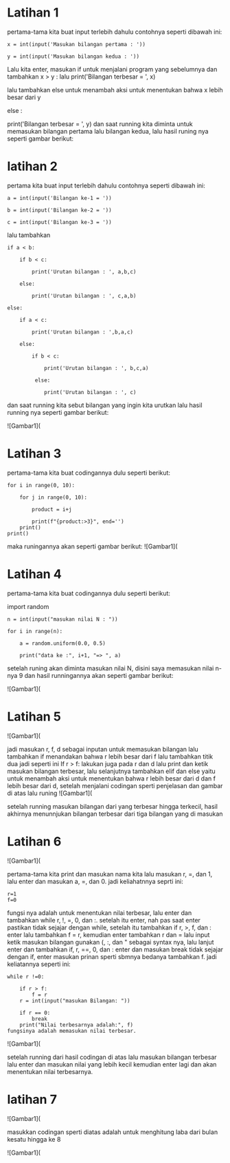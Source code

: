 # Latihan 1
pertama-tama kita buat input terlebih dahulu contohnya seperti dibawah ini:
```
x = int(input('Masukan bilangan pertama : '))
```
```
y = int(input('Masukan bilangan kedua : '))
```
Lalu kita enter, masukan if untuk menjalani program yang sebelumnya dan tambahkan x > y : lalu print('Bilangan terbesar = ', x)

lalu tambahkan else untuk menambah aksi untuk menentukan bahwa x lebih besar dari y

else :

  print('Bilangan terbesar = ', y)
dan saat running kita diminta untuk memasukan bilangan pertama lalu bilangan kedua,
lalu hasil runing nya seperti gambar berikut:

# latihan 2
pertama kita buat input terlebih dahulu contohnya seperti dibawah ini:
```
a = int(input('Bilangan ke-1 = '))

b = int(input('Bilangan ke-2 = '))

c = int(input('Bilangan ke-3 = '))
```
lalu tambahkan
```
if a < b:

    if b < c:
    
        print('Urutan bilangan : ', a,b,c)
        
    else:
    
        print('Urutan bilangan : ', c,a,b)
        
else:

    if a < c:
    
        print('Urutan bilangan : ',b,a,c)
        
    else:
    
        if b < c:
        
            print('Urutan bilangan : ', b,c,a)
            
         else:
         
            print('Urutan bilangan : ', c)
 ```
dan saat running kita sebut bilangan yang ingin kita urutkan lalu hasil running nya seperti gambar berikut:

![Gambar1](
# Latihan 3 

pertama-tama kita buat codingannya dulu seperti berikut:
```
for i in range(0, 10):

    for j in range(0, 10):
    
        product = i+j
        
        print(f"{product:>3}", end='')
    print()
print()
```
maka runingannya akan seperti gambar berikut:
![Gambar1](


# Latihan 4
pertama-tama kita buat codingannya dulu seperti berikut:

import random
```
n = int(input("masukan nilai N : "))

for i in range(n):

    a = random.uniform(0.0, 0.5)
    
    print("data ke :", i+1, "=> ", a)
```
setelah runing akan diminta masukan nilai N, disini saya memasukan nilai n-nya 9 dan hasil runningannya akan seperti gambar berikut:

![Gambar1](

# Latihan 5
![Gambar1](


jadi masukan r, f, d sebagai inputan untuk memasukan bilangan lalu tambahkan if menandakan bahwa r lebih besar dari f lalu tambahkan titik dua jadi seperti ini If r > f: lakukan juga pada r dan d lalu print dan ketik masukan bilangan terbesar, lalu selanjutnya tambahkan elif dan else yaitu untuk menambah aksi untuk menentukan bahwa r lebih besar dari d dan f lebih besar dari d, setelah menjalani codingan sperti penjelasan dan gambar di atas lalu runing
![Gambar1](


setelah running masukan bilangan dari yang terbesar hingga terkecil, hasil akhirnya menunnjukan bilangan terbesar dari tiga bilangan yang di masukan

# Latihan 6
![Gambar1](


pertama-tama kita print dan masukan nama kita lalu masukan r, =, dan 1, lalu enter dan masukan a, =, dan 0. jadi keliahatnnya seprti ini:
```
r=1
f=0
```
fungsi nya adalah untuk menentukan nilai terbesar, lalu enter dan tambahkan while r, !, =, 0, dan :. setelah itu enter, nah pas saat enter pastikan tidak sejajar dengan while, setelah itu tambahkan if r, >, f, dan : enter lalu tambahkan f = r, kemudian enter tambahkan r dan = lalu input ketik masukan bilangan gunakan (, :, dan " sebagai syntax nya, lalu lanjut enter dan tambahkan if, r, ==, 0, dan : enter dan masukan break tidak sejajar dengan if, enter masukan prinan sperti sbmnya bedanya tambahkan f. jadi keliatannya seperti ini:
```
while r !=0:

    if r > f:
        f = r
    r = int(input("masukan Bilangan: "))
    
    if r == 0:
        break
    print("Nilai terbesarnya adalah:", f)
fungsinya adalah memasukan nilai terbesar.
```
![Gambar1](


setelah running dari hasil codingan di atas lalu masukan bilangan terbesar lalu enter dan masukan nilai yang lebih kecil kemudian enter lagi dan akan menentukan nilai terbesarnya.

# latihan 7
![Gambar1](


masukkan codingan sperti diatas adalah untuk menghitung laba dari bulan kesatu hingga ke 8

![Gambar1](
